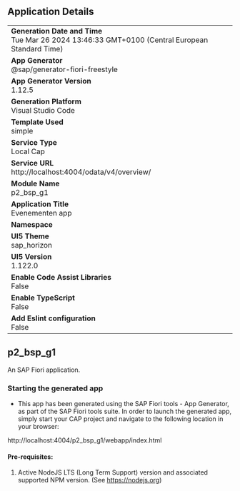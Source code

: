 ## Application Details
|               |
| ------------- |
|**Generation Date and Time**<br>Tue Mar 26 2024 13:46:33 GMT+0100 (Central European Standard Time)|
|**App Generator**<br>@sap/generator-fiori-freestyle|
|**App Generator Version**<br>1.12.5|
|**Generation Platform**<br>Visual Studio Code|
|**Template Used**<br>simple|
|**Service Type**<br>Local Cap|
|**Service URL**<br>http://localhost:4004/odata/v4/overview/
|**Module Name**<br>p2_bsp_g1|
|**Application Title**<br>Evenementen app|
|**Namespace**<br>|
|**UI5 Theme**<br>sap_horizon|
|**UI5 Version**<br>1.122.0|
|**Enable Code Assist Libraries**<br>False|
|**Enable TypeScript**<br>False|
|**Add Eslint configuration**<br>False|

## p2_bsp_g1

An SAP Fiori application.

### Starting the generated app

-   This app has been generated using the SAP Fiori tools - App Generator, as part of the SAP Fiori tools suite.  In order to launch the generated app, simply start your CAP project and navigate to the following location in your browser:

http://localhost:4004/p2_bsp_g1/webapp/index.html

#### Pre-requisites:

1. Active NodeJS LTS (Long Term Support) version and associated supported NPM version.  (See https://nodejs.org)


